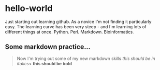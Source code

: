 # hello-world

Just starting out learning github.
As a novice I'm not finding it particularly easy.
The learning curve has been very steep - and I'm learning lots of different things at once.
Python.
Perl.
Markdown.
Bioinformatics.

## Some markdown practice...

> Now I'm trying out some of my new markdown skills
_this should be in italics_<
**this should be bold**
